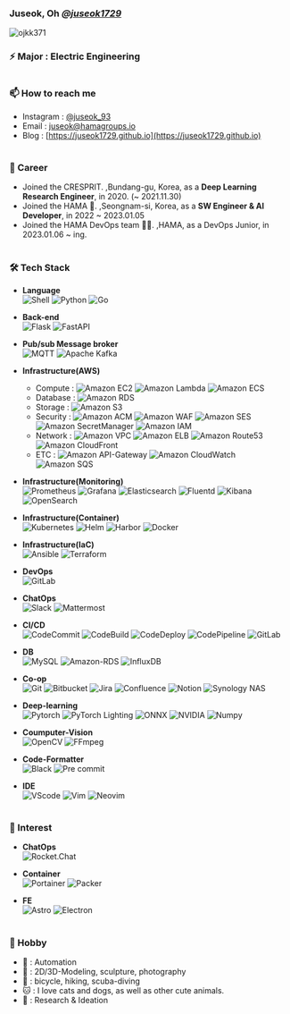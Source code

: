 ### Juseok, Oh [*@juseok1729*](https://github.com/juseok1729/juseok1729/blob/master/profile.md)
[](https://blog.naver.com/ojkk371)
<p align="left"> <img src="https://komarev.com/ghpvc/?username=ojkk371&color=brightgreen" alt="ojkk371" /> </p>

### ⚡ Major : Electric Engineering

#
### 📫 How to reach me
- Instagram : [@juseok_93](https://instagram.com/juseok_93)
- Email : juseok@hamagroups.io
- Blog : [https://juseok1729.github.io](https://juseok1729.github.io)

#
### 🔭 Career
- Joined the CRESPRIT. ,Bundang-gu, Korea, as a **Deep Learning Research Engineer**, in 2020. (~ 2021.11.30)
- Joined the HAMA 🦛. ,Seongnam-si, Korea, as a **SW Engineer & AI Developer**, in 2022 ~ 2023.01.05
- Joined the HAMA DevOps team 🧑‍🚀. ,HAMA, as a DevOps Junior, in 2023.01.06 ~ ing.
  
#
### 🛠️ Tech Stack
- **Language**  
![Shell](https://img.shields.io/badge/Shell-34C534?style=flat-square&logo=Shell&logoColor=black)
![Python](https://img.shields.io/badge/Python-3776AB?style=flat-square&logo=Python&logoColor=white)
![Go](https://img.shields.io/badge/Go-00ADD8?style=flat-square&logo=Go&logoColor=black)
  
- **Back-end**  
![Flask](https://img.shields.io/badge/Flask-000000?style=flat-square&logo=Flask&logoColor=white)
![FastAPI](https://img.shields.io/badge/FastAPI-009688?style=flat-square&logo=FastAPI&logoColor=white)

- **Pub/sub Message broker**  
![MQTT](https://img.shields.io/badge/MQTT-3C5280?style=flat-square&logo=Eclipse-Mosquitto&logoColor=white)
![Apache Kafka](https://img.shields.io/badge/Apache_Kafka-231F20?style=flat-square&logo=Apache-Kafka&logoColor=white)

- **Infrastructure(AWS)**  
  - Compute : ![Amazon EC2](https://img.shields.io/badge/Amazon-EC2-FF9900?style=flat-square&logo=Amazon-EC2&logoColor=white)
![Amazon Lambda](https://img.shields.io/badge/Amazon-Lambda-FF9900?style=flat-square&logo=AWS-Lambda&logoColor=white)
![Amazon ECS](https://img.shields.io/badge/Amazon-ECS-FF9900?style=flat-square&logo=Amazon-ECS&logoColor=white)
  - Database : ![Amazon RDS](https://img.shields.io/badge/Amazon-RDS-527FFF?style=flat-square&logo=Amazon-RDS&logoColor=white)  
  - Storage : ![Amazon S3](https://img.shields.io/badge/Amazon-S3-569A31?style=flat-square&logo=Amazon-S3&logoColor=white)
  - Security : ![Amazon ACM](https://img.shields.io/badge/Amazon-ACM-ED1C24?style=flat-square&logo=amazonwebservices&logoColor=white)
![Amazon WAF](https://img.shields.io/badge/Amazon-WAF-ED1C24?style=flat-square&logo=amazonwebservices&logoColor=white)
![Amazon SES](https://img.shields.io/badge/Amazon-SES-ED1C24?style=flat-square&logo=amazonsimpleemailservice&logoColor=white)
![Amazon SecretManager](https://img.shields.io/badge/Amazon-SecretManager-ED1C24?style=flat-square&logo=awssecretsmanager&logoColor=white)
![Amazon IAM](https://img.shields.io/badge/Amazon-IAM-ED1C24?style=flat-square&logo=amazoniam&logoColor=white)
  - Network : ![Amazon VPC](https://img.shields.io/badge/Amazon-VPC-792EE5?style=flat-square&logo=Amazon-AWS&logoColor=white)
![Amazon ELB](https://img.shields.io/badge/Amazon-ELB-792EE5?style=flat-square&logo=awselasticloadbalancing&logoColor=white)
![Amazon Route53](https://img.shields.io/badge/Amazon-Route53-792EE5?style=flat-square&logo=amazonroute53&logoColor=white)
![Amazon CloudFront](https://img.shields.io/badge/Amazon-CloudFront-792EE5?style=flat-square&logo=Amazon-cloudfront&logoColor=white)
  - ETC : ![Amazon API-Gateway](https://img.shields.io/badge/Amazon-API_Gateway-FF4F8B?style=flat-square&logo=amazonapigateway&logoColor=white)
![Amazon CloudWatch](https://img.shields.io/badge/Amazon-CloudWatch-FF4F8B?style=flat-square&logo=amazoncloudwatch&logoColor=white)
![Amazon SQS](https://img.shields.io/badge/Amazon-SQS-FF4F8B?style=flat-square&logo=amazonsqs&logoColor=white)

- **Infrastructure(Monitoring)**  
![Prometheus](https://img.shields.io/badge/Prometheus-E6522C?style=flat-square&logo=Prometheus&logoColor=white)
![Grafana](https://img.shields.io/badge/Grafana-F46800?style=flat-square&logo=Grafana&logoColor=white)
![Elasticsearch](https://img.shields.io/badge/Elasticsearch-005571?style=flat-square&logo=Elasticsearch&logoColor=white)
![Fluentd](https://img.shields.io/badge/Fluentd-0E83C8?style=flat-square&logo=Fluentd&logoColor=white)
![Kibana](https://img.shields.io/badge/Kibana-005571?style=flat-square&logo=Kibana&logoColor=white)
![OpenSearch](https://img.shields.io/badge/OpenSearch-005EB8?style=flat-square&logo=OpenSearch&logoColor=white)

- **Infrastructure(Container)**  
![Kubernetes](https://img.shields.io/badge/Kubernetes-326CE5?style=flat-square&logo=Kubernetes&logoColor=white)
![Helm](https://img.shields.io/badge/Helm-0F1689?style=flat-square&logo=Helm&logoColor=white)
![Harbor](https://img.shields.io/badge/Harbor-60B932?style=flat-square&logo=Harbor&logoColor=white)
![Docker](https://img.shields.io/badge/Docker-2496ED?style=flat-square&logo=Docker&logoColor=white)

- **Infrastructure(IaC)**  
![Ansible](https://img.shields.io/badge/Ansible-EE0000?style=flat-square&logo=Ansible&logoColor=white)
![Terraform](https://img.shields.io/badge/Terraform-7B42BC?style=flat-square&logo=Terraform&logoColor=white)

- **DevOps**  
![GitLab](https://img.shields.io/badge/GitLab-FC6D26?style=flat-square&logo=GitLab&logoColor=white)

- **ChatOps**  
![Slack](https://img.shields.io/badge/Slack-bolt-4A154B?style=flat-square&logo=Slack&logoColor=white)
![Mattermost](https://img.shields.io/badge/Mattermost-0058CC?style=flat-square&logo=mattermost&logoColor=white)

- **CI/CD**  
![CodeCommit](https://img.shields.io/badge/AWS-CodeCommit-527FFF?style=flat-square&logo=Amazon-AWS&logoColor=white)
![CodeBuild](https://img.shields.io/badge/AWS-CodeBuild-527FFF?style=flat-square&logo=Amazon-AWS&logoColor=white)
![CodeDeploy](https://img.shields.io/badge/AWS-CodeDeploy-527FFF?style=flat-square&logo=Amazon-AWS&logoColor=white)
![CodePipeline](https://img.shields.io/badge/AWS-CodePipeline-527FFF?style=flat-square&logo=Amazon-AWS&logoColor=white)
![GitLab](https://img.shields.io/badge/GitLab-FC6D26?style=flat-square&logo=GitLab&logoColor=white)

- **DB**  
![MySQL](https://img.shields.io/badge/MySQL-4479A1?style=flat-square&logo=MySQL&logoColor=white)
![Amazon-RDS](https://img.shields.io/badge/Amazon-RDS-527FFF?style=flat-square&logo=Amazon-RDS&logoColor=white)
![InfluxDB](https://img.shields.io/badge/InfluxDB-22ADF6?style=flat-square&logo=InfluxDB&logoColor=white)

- **Co-op**  
![Git](https://img.shields.io/badge/Git-F05032?style=flat-square&logo=Git&logoColor=white)
![Bitbucket](https://img.shields.io/badge/Bitbucket-0052CC?style=flat-square&logo=Bitbucket&logoColor=white)
![Jira](https://img.shields.io/badge/Jira-0052CC?style=flat-square&logo=Jira&logoColor=white)
![Confluence](https://img.shields.io/badge/Confluence-172B4D?style=flat-square&logo=confluence&logoColor=white)
![Notion](https://img.shields.io/badge/Notion-000000?style=flat-square&logo=Notion&logoColor=white)
![Synology NAS](https://img.shields.io/badge/Synology_NAS-B5B5B6?style=flat-square&logo=Synology&logoColor=white)

- **Deep-learning**  
![Pytorch](https://img.shields.io/badge/PyTorch-EE4C2C?style=flat-square&logo=PyTorch&logoColor=white)
![PyTorch Lighting](https://img.shields.io/badge/PyTorch_Lighting-792EE5?style=flat-square&logo=PyTorch-Lightning&logoColor=white)
![ONNX](https://img.shields.io/badge/ONNX-005CED?style=flat-square&logo=ONNX&logoColor=white)
![NVIDIA](https://img.shields.io/badge/NVIDIA-Deepstream-76B900?style=flat-square&logo=NVIDIA&logoColor=white)
![Numpy](https://img.shields.io/badge/Numpy-013243?style=flat-square&logo=Numpy&logoColor=white)

- **Coumputer-Vision**  
![OpenCV](https://img.shields.io/badge/OpenCV-5C3EE8?style=flat-square&logo=OpenCV&logoColor=white)
![FFmpeg](https://img.shields.io/badge/FFmpeg-007808?style=flat-square&logo=FFmpeg&logoColor=white)

- **Code-Formatter**  
![Black](https://img.shields.io/badge/Black-231F20?style=flat-square&logo=&logoColor=white)
![Pre commit](https://img.shields.io/badge/Pre_commit-FAB040?style=flat-square&logo=Pre-commit&logoColor=white)

- **IDE**  
![VScode](https://img.shields.io/badge/VScode-007ACC?style=flat-square&logo=Visual-Studio-Code&logoColor=white)
![Vim](https://img.shields.io/badge/Vim-019733?style=flat-square&logo=Vim&logoColor=white)
![Neovim](https://img.shields.io/badge/Neovim-57A143?style=flat-square&logo=Neovim&logoColor=white)

#
### 🌱 Interest
- **ChatOps**  
![Rocket.Chat](https://img.shields.io/badge/Rocket.Chat-F5455C?style=flat-square&logo=Rocket.Chat&logoColor=white)

- **Container**  
![Portainer](https://img.shields.io/badge/Portainer-13BEF9?style=flat-square&logo=Portainer&logoColor=white)
![Packer](https://img.shields.io/badge/Packer-02A8EF?style=flat-square&logo=Packer&logoColor=white)

- **FE**  
![Astro](https://img.shields.io/badge/Astro-BC52EE?style=flat-square&logo=Astro&logoColor=white)
![Electron](https://img.shields.io/badge/Electron-47848F?style=flat-square&logo=Electron&logoColor=white)
#
### 🤿 Hobby
- 🤖 : Automation
- 🎨 : 2D/3D-Modeling, sculpture, photography
- 🥾 : bicycle, hiking, scuba-diving
- 🐱 : I love cats and dogs, as well as other cute animals.
- 🔬 : Research & Ideation

<!--
**ojkk371/ojkk371** is a ✨ _special_ ✨ repository because its `README.md` (this file) appears on your GitHub profile.

Here are some ideas to get you started:

- 🔭 I’m currently working on ...
- 🌱 I’m currently learning ...
- 👯 I’m looking to collaborate on ...
- 🤔 I’m looking for help with ...
- 💬 Ask me about ...
- 📫 How to reach me: ...
- 😄 Pronouns: ...
- ⚡ Fun fact: ...
-->
